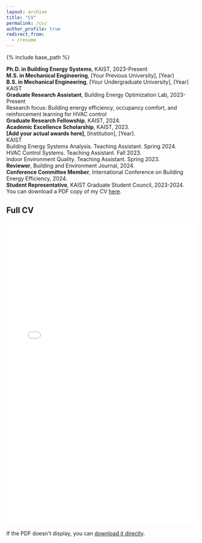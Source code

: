 ```yaml
---
layout: archive
title: "CV"
permalink: /cv/
author_profile: true
redirect_from:
  - /resume
---
```


{% include base_path %}

<link rel="stylesheet" href="{{ base_path }}/assets/css/cv-layout.css">

<div class="cv-container">
  
  <div class="cv-section">
    <div class="section-indicator education"></div>
    <div class="section-content">
      <div class="cv-item">
        <strong>Ph.D. in Building Energy Systems</strong>, KAIST, 2023-Present
      </div>
      <div class="cv-item">
        <strong>M.S. in Mechanical Engineering</strong>, [Your Previous University], [Year]
      </div>
      <div class="cv-item">
        <strong>B.S. in Mechanical Engineering</strong>, [Your Undergraduate University], [Year]
      </div>
    </div>
  </div>

  <div class="cv-section">
    <div class="section-indicator research"></div>
    <div class="section-content">
      <div class="institution">KAIST</div>
      <div class="cv-item">
        <strong>Graduate Research Assistant</strong>, Building Energy Optimization Lab, 2023-Present
      </div>
      <div class="cv-item">
        Research focus: Building energy efficiency, occupancy comfort, and reinforcement learning for HVAC control
      </div>
    </div>
  </div>
  
  <div class="cv-section">
    <div class="section-indicator awards"></div>
    <div class="section-content">
      <div class="cv-item">
        <strong>Graduate Research Fellowship</strong>, KAIST, 2024.
      </div>
      <div class="cv-item">
        <strong>Academic Excellence Scholarship</strong>, KAIST, 2023.
      </div>
      <div class="cv-item">
        <strong>[Add your actual awards here]</strong>, [Institution], [Year].
      </div>
    </div>
  </div>

  <div class="cv-section">
    <div class="section-indicator teaching"></div>
    <div class="section-content">
      <div class="institution">KAIST</div>
      <div class="cv-item">
        Building Energy Systems Analysis. Teaching Assistant. Spring 2024.
      </div>
      <div class="cv-item">
        HVAC Control Systems. Teaching Assistant. Fall 2023.
      </div>
      <div class="cv-item">
        Indoor Environment Quality. Teaching Assistant. Spring 2023.
      </div>
    </div>
  </div>

  <div class="cv-section">
    <div class="section-indicator service"></div>
    <div class="section-content">
      <div class="cv-item">
        <strong>Reviewer</strong>, Building and Environment Journal, 2024.
      </div>
      <div class="cv-item">
        <strong>Conference Committee Member</strong>, International Conference on Building Energy Efficiency, 2024.
      </div>
      <div class="cv-item">
        <strong>Student Representative</strong>, KAIST Graduate Student Council, 2023-2024.
      </div>
    </div>
  </div>

</div>

<div class="cv-download">
  You can download a PDF copy of my CV <a href="{{ base_path }}/files/Ajifowowe_Iyanu_CV.pdf" target="_blank">here</a>.
</div>

<div class="cv-pdf-viewer">
  <h2>Full CV</h2>
  <div class="pdf-container">
    <embed src="{{ base_path }}/files/Ajifowowe_Iyanu_CV.pdf" type="application/pdf" width="100%" height="800px">
    <p>If the PDF doesn't display, you can <a href="{{ base_path }}/files/Ajifowowe_Iyanu_CV.pdf" target="_blank">download it directly</a>.</p>
  </div>
</div>
